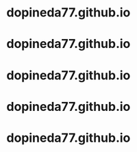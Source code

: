 # dopineda77.github.io
# dopineda77.github.io
# dopineda77.github.io
# dopineda77.github.io
# dopineda77.github.io

